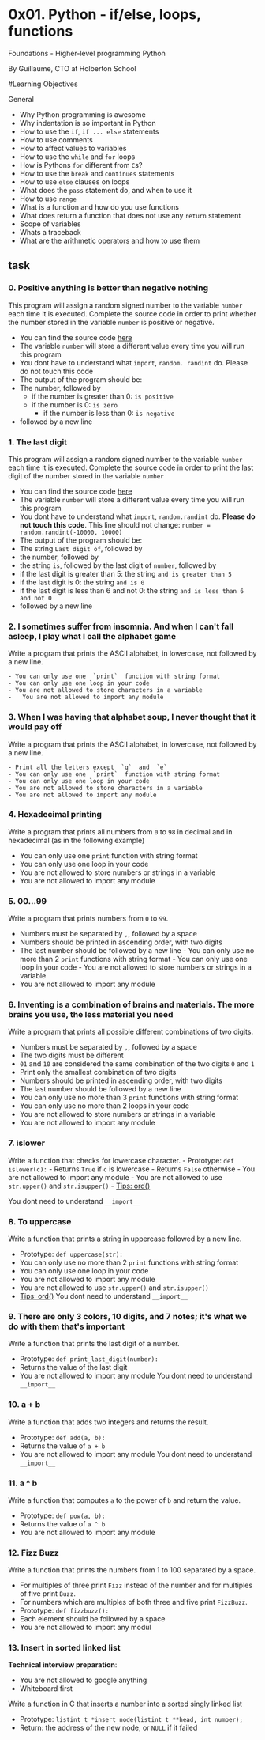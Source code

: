 # 0x01. Python - if/else, loops, functions

Foundations - Higher-level programming  Python

By Guillaume, CTO at Holberton School

#Learning Objectives

General 

 - Why Python programming is awesome
 -   Why indentation is so important in Python
 -   How to use the  `if`,  `if ... else`  statements
 -   How to use comments
 -   How to affect values to variables
 -   How to use the  `while`  and  `for`  loops
 -   How is Pythons  `for`  different from  `C`s?
 -   How to use the  `break`  and  `continues`  statements
 -   How to use  `else`  clauses on loops
 -   What does the  `pass`  statement do, and when to use it
 -   How to use  `range`
 -   What is a function and how do you use functions
 -   What does return a function that does not use any  `return`  statement
 -   Scope of variables
 -   Whats a traceback
 -   What are the arithmetic operators and how to use them

## task

### 0. Positive anything is better than negative nothing

This program will assign a random signed number to the variable  `number`  each time it is executed. Complete the source code in order to print whether the number stored in the variable  `number`  is positive or negative.

-   You can find the source code  [here](https://intranet.hbtn.io/rltoken/2S3G4vOnRrWymCjKYd6Wew "here")
-   The variable  `number`  will store a different value every time you will run this program
-   You dont have to understand what  `import`,  `random. randint`  do. Please do not touch this code
-   The output of the program should be:
-   The number, followed by
	 -   if the number is greater than 0:  `is positive`
	 -   if the number is 0:  `is zero`
         -   if the number is less than 0:  `is negative`
-   followed by a new line
						         
### 1. The last digit
							 
This program will assign a random signed number to the variable `number` each time it is executed. Complete the source code in order to print the last digit of the number stored in the variable `number`
							       
- You can find the source code  [here](https://intranet.hbtn.io/rltoken/e9k9---MJXcMmIjlMdlBpw "here")
-   The variable  `number`  will store a different value every time you will run this program
-   You dont have to understand what  `import`,  `random.randint`  do.  **Please do not touch this code**. This line should not change:  `number = random.randint(-10000, 10000)`
-   The output of the program should be:
- The string  `Last digit of`, followed by
- the number, followed by
- the string `is`, followed by the last digit of `number`, followed by
-   if the last digit is greater than 5: the string  `and is greater than 5`
- if the last digit is 0: the string  `and is 0`
-   if the last digit is less than 6 and not 0: the string  `and is less than 6 and not 0`
-   followed by a new line
															     

### 2. I sometimes suffer from insomnia. And when I can't fall asleep, I play what I call the alphabet game
															         
Write a program that prints the ASCII alphabet, in lowercase, not followed by a new line.
	
	- You can only use one  `print`  function with string format
	- You can only use one loop in your code
	- You are not allowed to store characters in a variable
	-   You are not allowed to import any module


### 3. When I was having that alphabet soup, I never thought that it would pay off

Write a program that prints the ASCII alphabet, in lowercase, not followed by a new line.
	
	- Print all the letters except  `q`  and  `e`
	- You can only use one  `print`  function with string format
	- You can only use one loop in your code
	- You are not allowed to store characters in a variable
	- You are not allowed to import any module


### 4. Hexadecimal printing

Write a program that prints all numbers from `0` to `98` in decimal and in hexadecimal (as in the following example)

 - You can only use one  `print`  function with string format
 - You can only use one loop in your code
 - You are not allowed to store numbers or strings in a variable
 - You are not allowed to import any module

### 5. 00...99
Write a program that prints numbers from `0` to `99`.

 - Numbers must be separated by  `,`, followed by a space
  -   Numbers should be printed in ascending order, with two digits
   -   The last number should be followed by a new line
    -   You can only use no more than 2  `print`  functions with string format
     -   You can only use one loop in your code
      -   You are not allowed to store numbers or strings in a variable
   - You are not allowed to import any module
### 6. Inventing is a combination of brains and materials. The more brains you use, the less material you need
       
Write a program that prints all possible different combinations of two digits.
   -  Numbers must be separated by  `,`, followed by a space
   -  The two digits must be different
   - `01`  and  `10`  are considered the same combination of the two digits  `0`  and  `1`
   -  Print only the smallest combination of two digits
   -  Numbers should be printed in ascending order, with two digits
   -  The last number should be followed by a new line
   -  You can only use no more than 3  `print`  functions with string format
   -  You can only use no more than 2 loops in your code
   -  You are not allowed to store numbers or strings in a variable
   -  You are not allowed to import any module
### 7. islower
   
Write a function that checks for lowercase character.
	- Prototype:  `def islower(c):`
	- Returns  `True`  if  `c`  is lowercase
	- Returns  `False`  otherwise
	- You are not allowed to import any module
	- You are not allowed to use  `str.upper()`  and  `str.isupper()`
	- [Tips: ord()](https://intranet.hbtn.io/rltoken/Wqb18-TGOnY9dZAWrWX03A "Tips: ord()")

You dont need to understand `__import__`

### 8. To uppercase
Write a function that prints a string in uppercase followed by a new line.

 - Prototype:  `def uppercase(str):`
 -   You can only use no more than 2  `print`  functions with string format
 -   You can only use one loop in your code
 -   You are not allowed to import any module
 -   You are not allowed to use  `str.upper()`  and  `str.isupper()`
 -   [Tips: ord()](https://intranet.hbtn.io/rltoken/Wqb18-TGOnY9dZAWrWX03A "Tips: ord()")
 You dont need to understand `__import__`

### 9. There are only 3 colors, 10 digits, and 7 notes; it's what we do with them that's important
Write a function that prints the last digit of a number.

 -  Prototype:  `def print_last_digit(number):`
 -   Returns the value of the last digit
 -   You are not allowed to import any module
 You dont need to understand `__import__`

### 10. a + b
Write a function that adds two integers and returns the result.

 - Prototype:  `def add(a, b):`
 -   Returns the value of  `a + b`
 -   You are not allowed to import any module
 You dont need to understand `__import__`

### 11. a ^ b
Write a function that computes `a` to the power of `b` and return the value.

 - Prototype:  `def pow(a, b):`
 -   Returns the value of  `a ^ b`
 -   You are not allowed to import any module

### 12. Fizz Buzz
Write a function that prints the numbers from 1 to 100 separated by a space.

 - For multiples of three print  `Fizz`  instead of the number and for multiples of five print  `Buzz`.
 -   For numbers which are multiples of both three and five print  `FizzBuzz`.
 -   Prototype:  `def fizzbuzz():`
 -   Each element should be followed by a space
 -   You are not allowed to import any modul

### 13. Insert in sorted linked list
**Technical interview preparation**:

 - You are not allowed to google anything
 -   Whiteboard first


 Write a function in C that inserts a number into a sorted singly linked list

 -   Prototype:  `listint_t *insert_node(listint_t **head, int number);`
 -   Return: the address of the new node, or  `NULL`  if it failed

